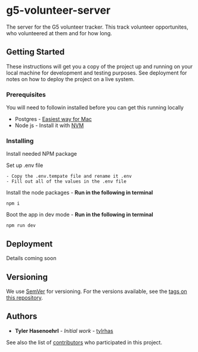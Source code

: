 # g5-volunteer-server

The server for the G5 volunteer tracker. This track volunteer opportunites, who volunteered at them and for how long.

## Getting Started

These instructions will get you a copy of the project up and running on your local machine for development and testing purposes. See deployment for notes on how to deploy the project on a live system.

### Prerequisites

You will need to followin installed before you can get this running locally

- Postgres - [Easiest way for Mac](https://postgresapp.com/)
- Node js - Install it with [NVM](https://formulae.brew.sh/formula/nvm)


### Installing


Install needed NPM package

Set up .env file 
```
- Copy the .env.tempate file and rename it .env 
- Fill out all of the values in the .env file
```
Install the node packages - **Run in the following in terminal**
```
npm i
```

Boot the app in dev mode - **Run in the following in terminal**

```
npm run dev
```

## Deployment

Details coming soon
## Versioning

We use [SemVer](http://semver.org/) for versioning. For the versions available, see the [tags on this repository](https://github.com/g5search/g5-volunteer-server/tags). 

## Authors

* **Tyler Hasenoehrl** - *Initial work* - [tylrhas](https://github.com/tylrhas)

See also the list of [contributors](https://github.com/g5search/g5-volunteer-server/contributors) who participated in this project.

